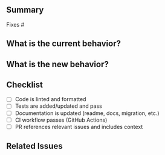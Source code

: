 ## Summary

<!-- A concise description of what this PR changes and why. Reference related issues when possible. -->

Fixes #

## What is the current behavior?

<!-- Briefly describe the current behavior before this PR. -->

## What is the new behavior?

<!-- Briefly describe the new/changed behavior with this PR. -->

## Checklist

- [ ] Code is linted and formatted
- [ ] Tests are added/updated and pass
- [ ] Documentation is updated (readme, docs, migration, etc.)
- [ ] CI workflow passes (GitHub Actions)
- [ ] PR references relevant issues and includes context

## Related Issues

<!-- Add links to issues/PRs that this relates to -->

